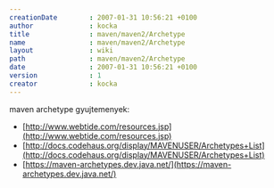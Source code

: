 ```yaml
---
creationDate        : 2007-01-31 10:56:21 +0100 
author              : kocka 
title               : maven/maven2/Archetype 
name                : maven/maven2/Archetype 
layout              : wiki 
path                : maven/maven2/Archetype 
date                : 2007-01-31 10:56:21 +0100 
version             : 1 
creator             : kocka 
---
```

maven archetype gyujtemenyek:

*   [http://www.webtide.com/resources.jsp](http://www.webtide.com/resources.jsp)
*   [http://docs.codehaus.org/display/MAVENUSER/Archetypes+List](http://docs.codehaus.org/display/MAVENUSER/Archetypes+List)
*   [https://maven-archetypes.dev.java.net/](https://maven-archetypes.dev.java.net/)
